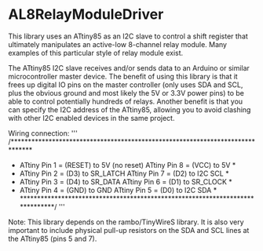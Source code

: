 # AL8RelayModuleDriver

This library uses an ATtiny85 as an I2C slave to control a shift register that ultimately manipulates an active-low 8-channel relay module. Many examples of this particular style of relay module exist.

The ATtiny85 I2C slave receives and/or sends data to an Arduino or similar microcontroller master device. The benefit of using this library is that it frees up digital IO pins on the master controller (only uses SDA and SCL, plus the obvious ground and most likely the 5V or 3.3V power pins) to be able to control potentially hundreds of relays. Another benefit is that you can specify the I2C address of the ATtiny85, allowing you to avoid clashing with other I2C enabled devices in the same project.

Wiring connection:
'''
/******************************************************************************
 * ATtiny Pin 1 = (RESET) to 5V (no reset)    ATtiny Pin 8 = (VCC) to 5V      *
 * ATtiny Pin 2 = (D3) to SR_LATCH            ATtiny Pin 7 = (D2) to I2C SCL  *
 * ATtiny Pin 3 = (D4) to SR_DATA             ATtiny Pin 6 = (D1) to SR_CLOCK *
 * ATtiny Pin 4 = (GND) to GND                ATtiny Pin 5 = (D0) to I2C SDA  *
 ******************************************************************************/
'''

Note: This library depends on the rambo/TinyWireS library. It is also very important to include physical pull-up resistors on the SDA and SCL lines at the ATtiny85 (pins 5 and 7).
